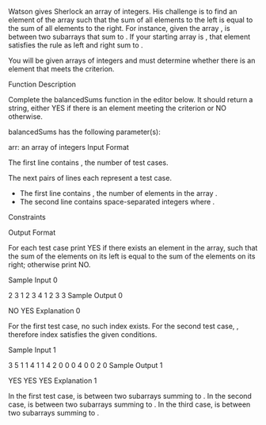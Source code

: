 Watson gives Sherlock an array of integers. His challenge is to find an element of the array such that the sum of all elements to the left is equal to the sum of all elements to the right. For instance, given the array ,  is between two subarrays that sum to . If your starting array is , that element satisfies the rule as left and right sum to .

You will be given arrays of integers and must determine whether there is an element that meets the criterion.

Function Description

Complete the balancedSums function in the editor below. It should return a string, either YES if there is an element meeting the criterion or NO otherwise.

balancedSums has the following parameter(s):

arr: an array of integers
Input Format

The first line contains , the number of test cases.

The next  pairs of lines each represent a test case. 
- The first line contains , the number of elements in the array . 
- The second line contains  space-separated integers  where .

Constraints

 
 
 

Output Format

For each test case print YES if there exists an element in the array, such that the sum of the elements on its left is equal to the sum of the elements on its right; otherwise print NO.

Sample Input 0

2
3
1 2 3
4
1 2 3 3
Sample Output 0

NO
YES
Explanation 0

For the first test case, no such index exists. 
For the second test case, , therefore index  satisfies the given conditions.

Sample Input 1

3
5
1 1 4 1 1
4
2 0 0 0
4
0 0 2 0 
Sample Output 1

YES
YES
YES
Explanation 1

In the first test case,  is between two subarrays summing to . 
In the second case,  is between two subarrays summing to . 
In the third case,  is between two subarrays summing to .
